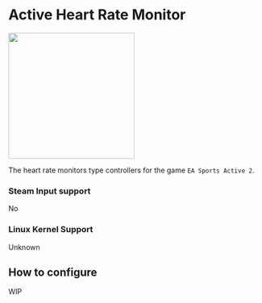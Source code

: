 # Active Heart Rate Monitor

<img src="../../../wiki_images/controllers/ea-sports-active2.png" width="250">

The heart rate monitors type controllers for the game `EA Sports Active 2`.

### Steam Input support
No

### Linux Kernel Support
Unknown

## How to configure

WIP
